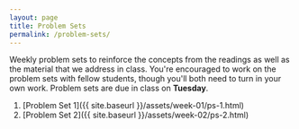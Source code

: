 ```yaml
---
layout: page
title: Problem Sets
permalink: /problem-sets/
---
```


Weekly problem sets to reinforce the concepts from the readings as
well as the material that we address in class. You're encouraged to work on the 
problem sets with fellow students, though you'll both need to turn in your own 
work. Problem sets are due in class on **Tuesday**.

1. [Problem Set 1]({{ site.baseurl }}/assets/week-01/ps-1.html)
2. [Problem Set 2]({{ site.baseurl }}/assets/week-02/ps-2.html)
